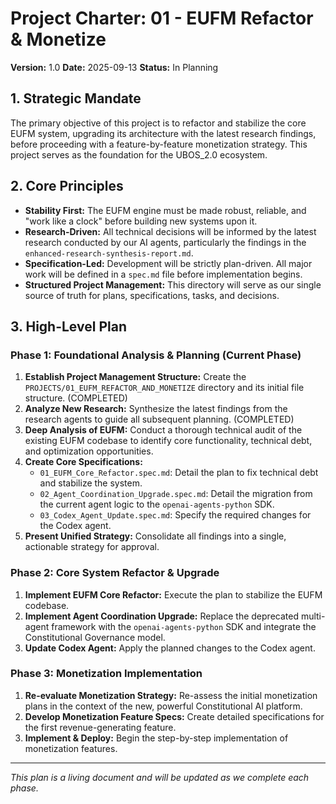 # Project Charter: 01 - EUFM Refactor & Monetize

**Version:** 1.0
**Date:** 2025-09-13
**Status:** In Planning

## 1. Strategic Mandate

The primary objective of this project is to refactor and stabilize the core EUFM system, upgrading its architecture with the latest research findings, before proceeding with a feature-by-feature monetization strategy. This project serves as the foundation for the UBOS_2.0 ecosystem.

## 2. Core Principles

- **Stability First:** The EUFM engine must be made robust, reliable, and "work like a clock" before building new systems upon it.
- **Research-Driven:** All technical decisions will be informed by the latest research conducted by our AI agents, particularly the findings in the `enhanced-research-synthesis-report.md`.
- **Specification-Led:** Development will be strictly plan-driven. All major work will be defined in a `spec.md` file before implementation begins.
- **Structured Project Management:** This directory will serve as our single source of truth for plans, specifications, tasks, and decisions.

## 3. High-Level Plan

### Phase 1: Foundational Analysis & Planning (Current Phase)

1.  **Establish Project Management Structure:** Create the `PROJECTS/01_EUFM_REFACTOR_AND_MONETIZE` directory and its initial file structure. (COMPLETED)
2.  **Analyze New Research:** Synthesize the latest findings from the research agents to guide all subsequent planning. (COMPLETED)
3.  **Deep Analysis of EUFM:** Conduct a thorough technical audit of the existing EUFM codebase to identify core functionality, technical debt, and optimization opportunities.
4.  **Create Core Specifications:**
    - `01_EUFM_Core_Refactor.spec.md`: Detail the plan to fix technical debt and stabilize the system.
    - `02_Agent_Coordination_Upgrade.spec.md`: Detail the migration from the current agent logic to the `openai-agents-python` SDK.
    - `03_Codex_Agent_Update.spec.md`: Specify the required changes for the Codex agent.
5.  **Present Unified Strategy:** Consolidate all findings into a single, actionable strategy for approval.

### Phase 2: Core System Refactor & Upgrade

1.  **Implement EUFM Core Refactor:** Execute the plan to stabilize the EUFM codebase.
2.  **Implement Agent Coordination Upgrade:** Replace the deprecated multi-agent framework with the `openai-agents-python` SDK and integrate the Constitutional Governance model.
3.  **Update Codex Agent:** Apply the planned changes to the Codex agent.

### Phase 3: Monetization Implementation

1.  **Re-evaluate Monetization Strategy:** Re-assess the initial monetization plans in the context of the new, powerful Constitutional AI platform.
2.  **Develop Monetization Feature Specs:** Create detailed specifications for the first revenue-generating feature.
3.  **Implement & Deploy:** Begin the step-by-step implementation of monetization features.

---
*This plan is a living document and will be updated as we complete each phase.*
